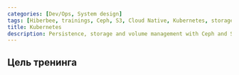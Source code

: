 ```yaml
---
categories: [Dev/Ops, System design]
tags: [Hiberbee, trainings, Ceph, S3, Cloud Native, Kubernetes, storage, microservices]
title: Kubernetes
description: Persistence, storage and volume management with Ceph and S3
---
```

## Цель тренинга
